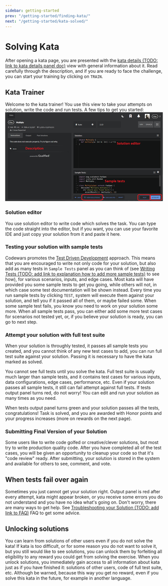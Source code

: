 ```yaml
---
sidebar: getting-started
prev: "/getting-started/finding-kata/"
next: "/getting-started/kata-solved/"
---
```


# Solving Kata

After opening a kata page, you are presented with the [kata details (TODO: link to kata details panel doc)]() view with general information about it. Read carefully through the description, and if you are ready to face the challenge, you can start your training by clicking on `TRAIN`.

## Kata Trainer

Welcome to the kata trainer! You use this view to take your attempts on solution, write the code and run tests. A few tips to get you started:
![kata trainer](./img/solving_03_trainer.png)

### Solution editor

You use solution editor to write code which solves the task. You can type the code straight into the editor, but if you want, you can use your favorite IDE and just copy your solution from it and paste it here.

### Testing your solution with sample tests

Codewars promotes the [Test Driven Development](https://en.wikipedia.org/wiki/Test-driven_development) approach. This means that you are encouraged to write not only code for your solution, but also add as many tests in `Sample Tests` panel as you can think of (see [Writing Tests (TODO: add link to explanation how to add more sample tests)]() to see how), for various scenarios, inputs, and edge cases. Most kata will have provided you some sample tests to get you going, while others will not, in which case some test documentation will be shown instead.
Every time you run sample tests by clicking `TEST`, system will execute them against your solution, and tell you if it passed all of them, or maybe failed some. When some sample test fails, you know you need to work on your solution some more. When all sample tests pass, you can either add some more test cases for scenarios not tested yet, or, if you believe your solution is ready, you can go to next step.

### Attempt your solution with full test suite

When your solution is throughly tested, it passes all sample tests you created, and you cannot think of any new test cases to add, you can run full test suite against your solution. Passing it is necessary to have the kata marked as solved.

You cannot see full tests until you solve the kata. Full test suite is usually much larger than sample tests, and it contains test cases for various inputs, data configurations, edge cases, performance, etc. Even if your solution passes all sample tests, it still can fail attempt against full tests. If tests output panel turns red, do not worry! You can edit and run your solution as many times as you need.

When tests output panel turns green and your solution passes all the tests, congratulations! Task is solved, and you are awarded with Honor points and your progress increases (more on rewards on the next page).

### Submitting Final Version of your Solution

Some users like to write code golfed or creative/clever solutions, but most try to write production quality code. After you have completed all of the test cases, you will be given an opportunity to cleanup your code so that it's "code review" ready. After submitting, your solution is stored in the system and available for others to see, comment, and vote.

## When tests fail over again

Sometimes you just cannot get your solution right. Output panel is red after every attempt, kata might appear broken, or you receive some errors you do not understand and you have no idea what's going on. Don't worry, there are many ways to get help. See [Troubleshooting your Solution (TODO: add link to FAQ)]() FAQ to get some advice.

## Unlocking solutions

You can learn from solutions of other users even if you do not solve the kata! If kata is too difficult, or for some reason you do not want to solve it, but you still would like to see solutions, you can unlock them by forfeiting all eligibility to any reward you could get from solving the exercise. When you unlock solutions, you immediately gain access to all information about kata just as if you have finished it: solutions of other users, code of full test suite, etc. Although be warned, because this way you get no reward, even if you solve this kata in the future, for example in another language.